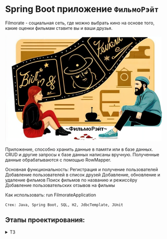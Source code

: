 # Spring Boot приложение `ФильмоРэйт`

Filmorate - социальная сеть, где можно выбрать кино на основе того, какие оценки фильмам ставите вы и ваши друзья.

![img](filmorate.png)

Приложение, способно хранить данные в памяти или в базе данных. CRUD и другие запросы к базе данных написаны вручную. Полученные данные обрабатываются с помощью RowMapper.

Основная функциональность:
Регистрация и получение пользователей
Добавление пользователей в список друзей
Добавление, обновление и удаление фильмов
Поиск фильмов по названию и режиссёру
Добавление пользовательских отзывов на фильмы

Как использовать:
run FilmorateApplication

`Стек: Java, Spring Boot, SQL, H2, JdbcTemplate, JUnit`

## Этапы проектирования:
<details> <summary> ТЗ </summary>

## Спринт 9
<details> <summary> ТЗ </summary>
В репозитории создайте ветку: controllers-films-users. 
Разработку решения для первого спринта нужно вести в ней.
Создайте заготовку проекта с помощью Spring Initializr.

### Модели данных
Создайте пакет model. Добавьте в него два класса — Film и User. Это классы — модели данных приложения.  
У model.Film должны быть следующие свойства:
- целочисленный идентификатор — id;
- название — name;
- описание — description;
- дата релиза — releaseDate;
- продолжительность фильма — duration.

Свойства model.User:
- целочисленный идентификатор — id;
- электронная почта — email;
- логин пользователя — login;
- имя для отображения — name;
- дата рождения — birthday.
-
### Хранение данных
Сейчас данные можно хранить в памяти приложения.
Для этого используйте контроллер.

### REST-контроллеры
Создайте два класса-контроллера. FilmController будет обслуживать фильмы, а UserController — пользователей.
Убедитесь, что созданные контроллеры соответствуют правилам REST.  
Добавьте в классы-контроллеры эндпоинты с подходящим типом запроса для каждого из случаев.

Для FilmController:
- добавление фильма;
- обновление фильма;
- получение всех фильмов.

Для UserController:
- создание пользователя;
- обновление пользователя;
- получение списка всех пользователей.

Эндпоинты для создания и обновления данных должны также вернуть созданную или изменённую сущность.

### Валидация
Проверьте данные, которые приходят в запросе на добавление нового фильма или пользователя. Эти данные должны соответствовать определённым критериям.   
Для Film:
- название не может быть пустым;
- максимальная длина описания — 200 символов;
- дата релиза — не раньше 28 декабря 1895 года;
- продолжительность фильма должна быть положительной.

Для User:
- электронная почта не может быть пустой и должна содержать символ @;
- логин не может быть пустым и содержать пробелы;
- имя для отображения может быть пустым — в таком случае будет использован логин;
- дата рождения не может быть в будущем.

### Логирование
Добавьте логирование для операций, которые изменяют сущности — добавляют и обновляют их.
Также логируйте причины ошибок — например, если валидация не пройдена.

### Тестирование
Добавьте тесты для валидации. Убедитесь, что она работает на граничных условиях.
</details>

## Спринт 10
<details> <summary> ТЗ </summary>  

### Наводим порядок в репозитории
Для начала убедитесь в том, что ваша работа за предыдущий спринт слита с главной веткой main.
Создайте новую ветку, которая будет называться add-friends-likes.

### Архитектура
Начнём с переработки архитектуры. Сейчас вся логика приложения спрятана в контроллерах — изменим это.
Вынесите хранение данных о фильмах и пользователях в отдельные классы.
Назовём их «хранилищами» (англ. storage) — так будет сразу понятно, что они делают.
- Создайте интерфейсы FilmStorage и UserStorage, в которых будут определены методы добавления, удаления и модификации объектов.
- Создайте классы InMemoryFilmStorage и InMemoryUserStorage, имплементирующие новые интерфейсы, и перенесите туда всю логику хранения, обновления и поиска объектов.
- Добавьте к InMemoryFilmStorage и InMemoryUserStorage аннотацию @Component, чтобы впоследствии пользоваться внедрением зависимостей и передавать хранилища сервисам.

### Новая логика
Пока у приложения нет никакой бизнес-логики, кроме валидации сущностей.
Обеспечим возможность пользователям добавлять друг друга в друзья и ставить фильмам лайки.
- Создайте UserService, который будет отвечать за такие операции с пользователями, как добавление в друзья, удаление из друзей, вывод списка общих друзей.
  Пока пользователям не надо одобрять заявки в друзья — добавляем сразу.
  То есть если Лена стала другом Саши, то это значит, что Саша теперь друг Лены.
- Создайте FilmService, который будет отвечать за операции с фильмами, — добавление и удаление лайка, вывод 10 наиболее популярных фильмов по количеству лайков.
  Пусть пока каждый пользователь может поставить лайк фильму только один раз.
- Добавьте к ним аннотацию @Service — тогда к ним можно будет получить доступ из контроллера.


### Зависимости
Переделайте код в контроллерах, сервисах и хранилищах под использование внедрения зависимостей.
- Используйте аннотации @Service, @Component, @Autowired. Внедряйте зависимости через конструкторы классов.
- Классы-сервисы должны иметь доступ к классам-хранилищам.
  Убедитесь, что сервисы зависят от интерфейсов классов-хранилищ, а не их реализаций.
  Таким образом в будущем будет проще добавлять и использовать новые реализации с другим типом хранения данных.
- Сервисы должны быть внедрены в соответствующие контроллеры.

### Полный REST
Дальше стоит заняться контроллерами и довести API до соответствия REST.
- С помощью аннотации @PathVariable добавьте возможность получать каждый фильм и данные о пользователях по их уникальному идентификатору:
  GET .../users/{id}.
- Добавьте методы, позволяющие пользователям добавлять друг друга в друзья, получать список общих друзей и лайкать фильмы.
  Проверьте, что все они работают корректно.
    - PUT /users/{id}/friends/{friendId} — добавление в друзья.
    - DELETE /users/{id}/friends/{friendId} — удаление из друзей.
    - GET /users/{id}/friends — возвращаем список пользователей, являющихся его друзьями.
    - GET /users/{id}/friends/common/{otherId} — список друзей, общих с другим пользователем.
    - PUT /films/{id}/like/{userId} — пользователь ставит лайк фильму.
    - DELETE /films/{id}/like/{userId} — пользователь удаляет лайк.
    - GET /films/popular?count={count} — возвращает список из первых count фильмов по количеству лайков.
      Если значение параметра count не задано, верните первые 10.
- Убедитесь, что ваше приложение возвращает корректные HTTP-коды.
    - 400 — если ошибка валидации: ValidationException;
    - 404 — для всех ситуаций, если искомый объект не найден;
    - 500 — если возникло исключение.

### Тестирование
Убедитесь, что приложение работает, — протестируйте его с помощью Postman: postman.json.
</details>

## Спринт 11 (Промежуточное задание месяца SQL)
<details> <summary> ТЗ </summary>  

### Задание для взаимопроверки
В этом задании вы будете проектировать базу данных для проекта, основываясь на уже существующей функциональности.
Вносить какие-либо изменения в код не потребуется.  
Готовое решение отправьте своему партнёру по взаимопроверке из группы.

### Загрузите решение
Начните с загрузки файла с решением в ваш репозиторий на GitHub.

### Доработка модели
Прежде чем приступить к созданию схемы базы данных, нужно доработать модель приложения.
Сейчас сущности, с которыми работает Filmorate, имеют недостаточно полей, чтобы получилось создать полноценную базу.
Исправим это!

#### Film
1. Добавьте новое свойство — «жанр». У фильма может быть сразу несколько жанров, а у поля — несколько значений. Например, таких:
- Комедия.
- Драма.
- Мультфильм.
- Триллер.
- Документальный.
- Боевик.

2. Ещё одно свойство — рейтинг Ассоциации кинокомпаний (англ. Motion Picture Association, сокращённо МРА). Эта оценка определяет возрастное ограничение для фильма. Значения могут быть следующими:
- G — у фильма нет возрастных ограничений,
- PG — детям рекомендуется смотреть фильм с родителями,
- PG-13 — детям до 13 лет просмотр не желателен,
- R — лицам до 17 лет просматривать фильм можно только в присутствии взрослого,
- NC-17 — лицам до 18 лет просмотр запрещён.

#### User
1. Добавьте статус для связи «дружба» между двумя пользователями:
2. неподтверждённая — когда один пользователь отправил запрос на добавление другого пользователя в друзья,
3. подтверждённая — когда второй пользователь согласился на добавление.

### Создание схемы базы данных
Начните с таблиц для хранения пользователей и фильмов. При проектировании помните о том, что:
- Каждый столбец таблицы должен содержать только одно значение. Хранить массивы значений или вложенные записи в столбцах нельзя.
- Все неключевые атрибуты должны однозначно определяться ключом.
- Все неключевые атрибуты должны зависеть только от первичного ключа, а не от других неключевых атрибутов.
- База данных должна поддерживать бизнес-логику, предусмотренную в приложении. Подумайте о том, как будет происходить получение всех фильмов, пользователей.
  А как — топ N наиболее популярных фильмов. Или список общих друзей с другим пользователем.

Теперь нарисуйте схему базы данных.

### Последние штрихи
Прежде чем отправлять получившуюся схему на проверку:
1. Скачайте диаграмму в виде картинки и добавьте в репозиторий. Убедитесь, что на изображении чётко виден текст.
2. Добавьте в файл README.md ссылку на файл диаграммы.
   Если использовать разметку markdown, то схему будет видно непосредственно в README.md.
3. Там же напишите небольшое пояснение к схеме: приложите примеры запросов для основных операций вашего приложения.
</details>  

<details> <summary> ER-DIAGRAM </summary> 

![ER-diagram](er_diagram.png)

В таблицах FRIENDS, LIKES, FILM_GENRES первичные ключи
составные.

Примеры запросов:

1. Получение количества лайков у фильма с ID = 1:  
   SELECT film_id,  
   COUNT(user_id) AS all_likes  
   FROM likes  
   WHERE film_id = 1  
   GROUP BY film_id;


2. Получение наименования и описания фильма с ID = 1:  
   SELECT name AS film_name,  
   description AS film_description  
   FROM films  
   WHERE film_id = 1;
</details> 
